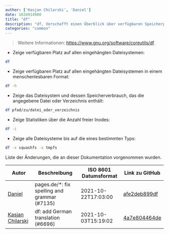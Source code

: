 ```yaml
---
author: ['Kasjan Chilarski', 'Daniel']
date: 1634914980
title: "df"
description: "df, Verschafft einen Überblick über verfügbaren Speicherplatz im Dateisystem."
categories: "common"
---
```

> Weitere Informationen: <https://www.gnu.org/software/coreutils/df>.

- Zeige verfügbaren Platz auf allen eingehängten Dateisystemen:

```bash
df
```

- Zeige verfügbaren Platz auf allen eingehängten Dateisystemen in einem menschenlesbaren Format:

```bash
df -h
```

- Zeige das Dateisystem und dessen Speicherverbrauch, das die angegebene Datei oder Verzeichnis enthält:

```bash
df pfad/zu/datei_oder_verzeichnis
```

- Zeige Statistiken über die Anzahl freier Inodes:

```bash
df -i
```

- Zeige alle Dateisysteme bis auf die eines bestimmten Typs:

```bash
df -x squashfs -x tmpfs
```
Liste der Änderungen, die an dieser Dokumentation vorgenommen wurden.


Autor | Beschreibung | ISO 8601 Datumsformat | Link zu GitHub
------|-----|-----|-----
[Daniel](mailto:71837281+darmiel@users.noreply.github.com) | pages.de/*: fix spelling and grammar (#7135) | 2021-10-22T17:03:00 | [afe2deb899df](https://github.com/tldr-pages/tldr/commit/afe2deb899df7f1b3252bdd1326e56988568acce)
[Kasjan Chilarski](mailto:keistzen@gmail.com) | df: add German translation (#6696) | 2021-10-03T15:19:02 | [4a7e804464de](https://github.com/tldr-pages/tldr/commit/4a7e804464debf7af498a97e2be654130848c559)


